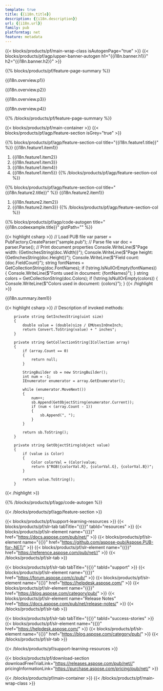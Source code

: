 ```yaml
---
template: true
title: {{i18n.title}}
description: {{i18n.description}}
url: {{i18n.url}}
family: pub
platformtag: net
feature: metadata
---
```


{{< blocks/products/pf/main-wrap-class isAutogenPage="true" >}}
{{< blocks/products/pf/agp/upper-banner-autogen h1="{{i18n.banner.h1}}" h2="{{i18n.banner.h2}}" >}}

{{% blocks/products/pf/feature-page-summary %}}

<p>{{i18n.overview.p1}}</p>
<p>{{i18n.overview.p2}}</p>
<p>{{i18n.overview.p3}}</p>
<p>{{i18n.overview.p4}}</p>

{{% /blocks/products/pf/feature-page-summary  %}}

{{< blocks/products/pf/main-container >}}
{{< blocks/products/pf/agp/feature-section isGrey="true" >}}

{{% blocks/products/pf/agp/feature-section-col title="{{i18n.feature1.title}}" %}}
{{i18n.feature1.item1}}
1. {{i18n.feature1.item2}}
1. {{i18n.feature1.item3}}
1. {{i18n.feature1.item4}}
1. {{i18n.feature1.item5}}
{{% /blocks/products/pf/agp/feature-section-col %}}

{{% blocks/products/pf/agp/feature-section-col title="{{i18n.feature2.title}}" %}}
{{i18n.feature2.item1}}
1. {{i18n.feature2.item2}}
1. {{i18n.feature2.item3}}
{{% /blocks/products/pf/agp/feature-section-col %}}

{{% blocks/products/pf/agp/code-autogen title="{{i18n.codeexample.title}}" gistPath="" %}}

{{< highlight csharp >}}
    // Load PUB file
    var parser = PubFactory.CreateParser("sample.pub");
    // Parse file 
    var doc = parser.Parse();
    // Print document properties
    Console.WriteLine($"Page width: {GetInchesString(doc.Width)}");            
    Console.WriteLine($"Page height: {GetInchesString(doc.Height)}");
    Console.WriteLine($"Field count: {doc.FieldCount}");
    string fontNames = GetCollectionString(doc.FontNames);
    if (!string.IsNullOrEmpty(fontNames))
    {
        Console.WriteLine($"Fonts used in document: {fontNames}");
    }
    string colors = GetCollectionString(doc.Colors);
    if (!string.IsNullOrEmpty(colors))
    {
        Console.WriteLine($"Colors used in document: {colors}");
    }
{{< /highlight >}} 

{{i18n.summary.item1}}
 
{{< highlight csharp >}}
    // Description of invoked methods:
    
        private string GetInchesString(uint size)
        {
            double value = (double)size / EMUsesInOneInch;
            return Convert.ToString(value) + " inches";
        }

        private string GetCollectionString(ICollection array)
        {
            if (array.Count == 0)
            {
                return null;
            }

            StringBuilder sb = new StringBuilder();
            int num = -1;
            IEnumerator enumerator = array.GetEnumerator();

            while (enumerator.MoveNext())
            {
                num++;
                sb.Append(GetObjectStirng(enumerator.Current));
                if (num < (array.Count - 1))
                {
                    sb.Append(", ");
                }
            }

            return sb.ToString();
        }

        private string GetObjectStirng(object value)
        {
            if (value is Color)
            {
                Color colorVal = (Color)value;
                return $"RGB({colorVal.R}, {colorVal.G}, {colorVal.B})"; 
            }

            return value.ToString();
        }
{{< /highlight >}} 

{{% /blocks/products/pf/agp/code-autogen %}}

{{< /blocks/products/pf/agp/feature-section >}}

{{< blocks/products/pf/support-learning-resources >}}
{{< blocks/products/pf/slr-tab tabTitle="{{<import path="/{{lang}}/partials/_content.md" section="learningresources.tabTitle">}}" tabId="resources" >}}
{{< blocks/products/pf/slr-element name="{{<import path="/{{lang}}/partials/_content.md" section="learningresources.name1">}}" href="https://docs.aspose.com/pub/net/" >}}
{{< blocks/products/pf/slr-element name="{{<import path="/{{lang}}/partials/_content.md" section="learningresources.name2">}}" href="https://github.com/aspose-pub/Aspose.PUB-for-.NET/" >}}
{{< blocks/products/pf/slr-element name="{{<import path="/{{lang}}/partials/_content.md" section="learningresources.name3">}}" href="https://reference.aspose.com/pub/net//" >}}
{{< /blocks/products/pf/slr-tab >}}

{{< blocks/products/pf/slr-tab tabTitle="{{<import path="/{{lang}}/partials/_content.md" section="support.tabTitle">}}" tabId="support" >}}
{{< blocks/products/pf/slr-element name="{{<import path="/{{lang}}/partials/_content.md" section="support.name1">}}" href="https://forum.aspose.com/c/pub/" >}}
{{< blocks/products/pf/slr-element name="{{<import path="/{{lang}}/partials/_content.md" section="support.name2">}}" href="https://helpdesk.aspose.com/" >}}
{{< blocks/products/pf/slr-element name="{{<import path="/{{lang}}/partials/_content.md" section="support.name3">}}" href="https://blog.aspose.com/category/pub/" >}}
{{< blocks/products/pf/slr-element name="Release Notes" href="https://docs.aspose.com/pub/net/release-notes/" >}}
{{< /blocks/products/pf/slr-tab >}}

{{< blocks/products/pf/slr-tab tabTitle="{{<import path="/{{lang}}/partials/_content.md" section="why.tabTitle">}}" tabId="success-stories" >}}
{{< blocks/products/pf/slr-element name="{{<import path="/{{lang}}/partials/_content.md" section="why.name1">}}" href="https://helpdesk.aspose.com/" >}}
{{< blocks/products/pf/slr-element name="{{<import path="/{{lang}}/partials/_content.md" section="why.name2">}}" href="https://blog.aspose.com/category/pub/" >}}
{{< /blocks/products/pf/slr-tab >}}

{{< /blocks/products/pf/support-learning-resources >}}

{{< blocks/products/pf/download-section downloadFreeTrialLink="https://releases.aspose.com/pub/net//" pricingInformationLink="https://purchase.aspose.com/pricing/pub/net/" >}}

{{< /blocks/products/pf/main-container >}}
{{< /blocks/products/pf/main-wrap-class >}}
